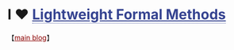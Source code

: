 # I ♥ <a href="https://assets.amazon.science/77/5e/4a7c238f4ce890efdc325df83263/using-lightweight-formal-methods-to-validate-a-key-value-storage-node-in-amazon-s3-2.pdf" style="color: #364491; border-bottom:1px dotted">Lightweight Formal Methods</a>

【<a href="https://blog.jpramos.me" style="color: #8B0000; text-align: right">main blog</a>】

<br>